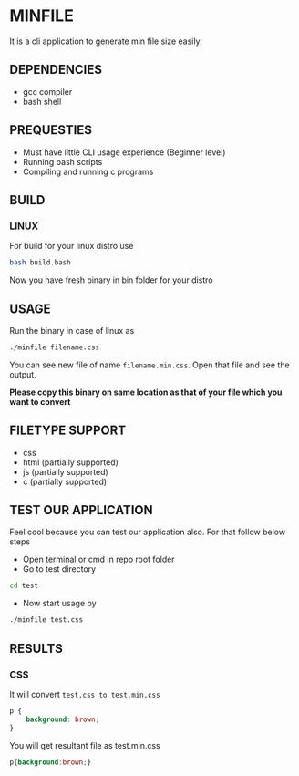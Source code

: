 # MINFILE

It is a cli application to generate min file size easily.

## DEPENDENCIES

* gcc compiler
* bash shell

## PREQUESTIES

* Must have little CLI usage experience (Beginner level)
* Running bash scripts
* Compiling and running c programs

## BUILD

### LINUX

For build for your linux distro use

```bash
bash build.bash
```

Now you have fresh binary in bin folder for your distro

## USAGE

Run the binary in case of linux as

```bash
./minfile filename.css
```

You can see new file of name `filename.min.css`. Open that file and see the output.

**Please copy this binary on same location as that of your file which you want to convert**

## FILETYPE SUPPORT

* css
* html (partially supported)
* js (partially supported)
* c (partially supported)

## TEST OUR APPLICATION

Feel cool because you can test our application also. For that follow below steps

* Open terminal or cmd in repo root folder
* Go to test directory

```bash
cd test
```

* Now start usage by

```bash
./minfile test.css
```

## RESULTS

### CSS

It will convert `test.css to test.min.css`

```css
p {
    background: brown;
}
```

You will get resultant file as test.min.css

```css
p{background:brown;}
```